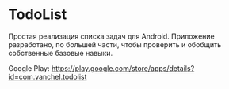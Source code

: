 # TodoList
Простая реализация списка задач для Android.
Приложение разработано, по большей части, чтобы проверить и обобщить собственные базовые навыки.

Google Play: https://play.google.com/store/apps/details?id=com.vanchel.todolist
